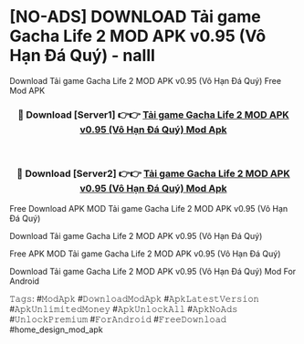 # [NO-ADS] DOWNLOAD Tải game Gacha Life 2 MOD APK v0.95 (Vô Hạn Đá Quý) - nalll
Download Tải game Gacha Life 2 MOD APK v0.95 (Vô Hạn Đá Quý) Free Mod APK

<div align="center">
<h3>🔴 Download [Server1] 👉👉 <a href="https://apk-comot.site?title=Tải_game_Gacha_Life_2_MOD_APK_v0.95_(Vô_Hạn_Đá_Quý)">Tải game Gacha Life 2 MOD APK v0.95 (Vô Hạn Đá Quý) Mod Apk</a></h3><br>

<h3>🔴 Download [Server2] 👉👉 <a href="https://apk-comot.site?title=Tải_game_Gacha_Life_2_MOD_APK_v0.95_(Vô_Hạn_Đá_Quý)">Tải game Gacha Life 2 MOD APK v0.95 (Vô Hạn Đá Quý) Mod Apk</a></h3>
</div>


Free Download APK MOD Tải game Gacha Life 2 MOD APK v0.95 (Vô Hạn Đá Quý)

Download Tải game Gacha Life 2 MOD APK v0.95 (Vô Hạn Đá Quý) 

Free APK MOD Tải game Gacha Life 2 MOD APK v0.95 (Vô Hạn Đá Quý) 

Download Tải game Gacha Life 2 MOD APK v0.95 (Vô Hạn Đá Quý) Mod For Android

𝚃𝚊𝚐𝚜: #𝙼𝚘𝚍𝙰𝚙𝚔 #𝙳𝚘𝚠𝚗𝚕𝚘𝚊𝚍𝙼𝚘𝚍𝙰𝚙𝚔 #𝙰𝚙𝚔𝙻𝚊𝚝𝚎𝚜𝚝𝚅𝚎𝚛𝚜𝚒𝚘𝚗 #𝙰𝚙𝚔𝚄𝚗𝚕𝚒𝚖𝚒𝚝𝚎𝚍𝙼𝚘𝚗𝚎𝚢 #𝙰𝚙𝚔𝚄𝚗𝚕𝚘𝚌𝚔𝙰𝚕𝚕 #𝙰𝚙𝚔𝙽𝚘𝙰𝚍𝚜 #𝚄𝚗𝚕𝚘𝚌𝚔𝙿𝚛𝚎𝚖𝚒𝚞𝚖 #𝙵𝚘𝚛𝙰𝚗𝚍𝚛𝚘𝚒𝚍 #𝙵𝚛𝚎𝚎𝙳𝚘𝚠𝚗𝚕𝚘𝚊𝚍 #home_design_mod_apk